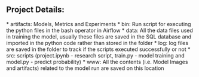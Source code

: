 <h2>Project Details: </h2>
* artifacts: Models, Metrics and Experiments
* bin: Run script for executing the python files in the bash operator in Airflow
* data: All the data files used in training the model, usually these files are saved in the SQL database and imported in the python code rather than stored in the folder
* log: log files are saved in the folder to track if the scripts executed successfully or not
* src: scripts (project.ipynb - research script, train.py - model training and model.py - predict probability)
* www: All the contents (i.e. Model Images and artifacts) related to the model run are saved on this location
